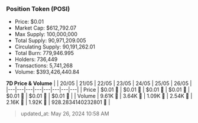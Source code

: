 
  ### Position Token (POSI)
  - Price: $0.01
  - Market Cap: $612,792.07
  - Max Supply: 100,000,000
  - Total Supply: 90,971,209.005
  - Circulating Supply: 90,191,262.01
  - Total Burn: 779,946.995
  - Holders: 736,449
  - Transactions: 5,741,268
  - Volume: $393,426,440.84

  **7D Price & Volume**
  | | 20&#x2F;05 | 21&#x2F;05 | 22&#x2F;05 | 23&#x2F;05 | 24&#x2F;05 | 25&#x2F;05 | 26&#x2F;05 |
  |---|---|---|---|---|---|---|---|
  | Price | $0.01 🔻 | $0.01 🔻 | $0.01 🔻 | $0.01 🔻 | $0.01 🔻 | $0.01 🚀 | $0.01 🔻 |
  | Volume | 9.61K 🚀 | 3.64K 🔻 | 1.09K 🔻 | 2.54K 🚀 | 2.16K 🔻 | 1.92K 🔻 | 928.2834140232801 🔻 |

  > updated_at: May 26, 2024 10:58 AM
